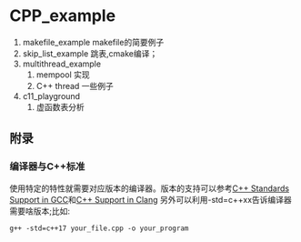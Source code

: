 <!--
 * @Descripttion: 
 * @version: 
 * @Author: tylerytr
 * @Date: 2023-03-27 14:16:52
 * @LastEditTime: 2023-08-02 11:37:06
 * @LastEditors: tylerytr
 * @FilePath: /CPP_example/README.md
 * Email:601576661@qq.com
 * Copyright (c) 2023 by tyleryin, All Rights Reserved. 
-->
# CPP_example
1. makefile_example makefile的简要例子
2. skip_list_example 跳表,cmake编译；
3. multithread_example 
    1. mempool 实现
    2. C++ thread 一些例子
 4. c11_playground
    1. 虚函数表分析
## 附录
### 编译器与C++标准
使用特定的特性就需要对应版本的编译器。版本的支持可以参考[C++ Standards Support in GCC](https://www.gnu.org/software/gcc/projects/cxx-status.html)和[C++ Support in Clang](https://clang.llvm.org/cxx_status.html)
另外可以利用-std=c++xx告诉编译器需要啥版本;比如:
```
g++ -std=c++17 your_file.cpp -o your_program
```
